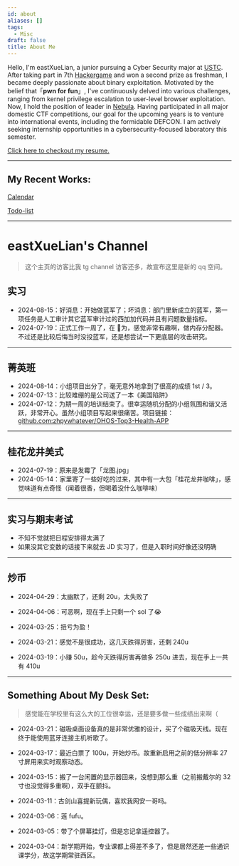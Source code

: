 ```yaml
---
id: about
aliases: []
tags:
  - Misc
draft: false
title: About Me
---
```


Hello, I'm eastXueLian, a junior pursuing a Cyber Security major at [USTC](http://en.ustc.edu.cn/). After taking part in 7th [Hackergame](https://hack.lug.ustc.edu.cn/) and won a second prize as freshman, I became deeply passionate about binary exploitation. Motivated by the belief that「**pwn for fun**」, I've continuously delved into various challenges, ranging from kernel privilege escalation to user-level browser exploitation. Now, I hold the position of leader in [Nebula](http://nebuu.la/). Having participated in all major domestic CTF competitions, our goal for the upcoming years is to venture into international events, including the formidable DEFCON. I am actively seeking internship opportunities in a cybersecurity-focused laboratory this semester.

[Click here to checkout my resume.](https://resume.zerencui.com/)

---

## My Recent Works:

[Calendar](https://calendar.google.com/calendar/u/0?cid=ZWFzdHh1ZWxpYW5AZ21haWwuY29t)

[Todo-list](https://t.me/eastXLian)

---

# eastXueLian's Channel

> 这个主页的访客比我 tg channel 访客还多，故宣布这里是新的 qq 空间。

## 实习

- 2024-08-15：好消息：开始做蓝军了；坏消息：部门里新成立的蓝军，第一项任务是人工审计其它蓝军审计过的西加加代码并且有问题数量指标。
- 2024-07-19：正式工作一周了，在 🌸为，感觉非常有趣啊，做内存分配器。不过还是比较后悔当时没投蓝军，还是想尝试一下更底层的攻击研究。

---

## 菁英班

- 2024-08-14：小组项目出分了，毫无意外地拿到了很高的成绩 1st / 3。
- 2024-07-13：比较难绷的是公司送了一本《美国陷阱》
- 2024-07-12：为期一周的培训结束了。很幸运随机分配的小组氛围和谐又活跃，非常开心。虽然小组项目写起来很痛苦。项目链接：[github.com:zhpywhatever/OHOS-Top3-Health-APP](https://github.com/zhpywhatever/OHOS-Top3-Health-APP)

---

## 桂花龙井美式

- 2024-07-19：原来是发霉了「龙图.jpg」
- 2024-05-14：家里寄了一些好吃的过来，其中有一大包「桂花龙井咖啡」，感觉味道有点奇怪（闻着很香，但喝着没什么咖啡味）

---

## 实习与期末考试

- 不知不觉就把日程安排得太满了
- 如果没其它变数的话接下来就去 JD 实习了，但是入职时间好像还没明确

---

## 炒币

- 2024-04-29：太幽默了，还剩 20u，太失败了

- 2024-04-06：可恶啊，现在手上只剩一个 sol 了😭

- 2024-03-25：扭亏为盈！

- 2024-03-21：感觉不是很成功，这几天跌得厉害，还剩 240u

- 2024-03-19：小赚 50u，趁今天跌得厉害再做多 250u 进去，现在手上一共有 410u

---

## Something About My Desk Set:

> 感觉能在学校里有这么大的工位很幸运，还是要多做一些成绩出来啊（

- 2024-03-21：磁吸桌面设备真的是非常优雅的设计，买了个磁吸天线。现在终于能使用蓝牙连接主机听歌了。

- 2024-03-17：最近白票了 100u，开始炒币。故重新启用之前的低分辨率 27 寸屏用来实时观察动态。

- 2024-03-15：搬了一台闲置的显示器回来，没想到那么重（之前搬戴尔的 32 寸也没觉得多重啊），双手在颤抖。

- 2024-03-11：古剑山喜提新玩偶，喜欢我网安一哥吗。

- 2024-03-06：莲 fufu。

- 2024-03-05：带了个屏幕挂灯，但是忘记拿遥控器了。

- 2024-03-04：新学期开始，专业课都上得差不多了，但是居然还差一些通识课学分，故这学期常驻西区。
